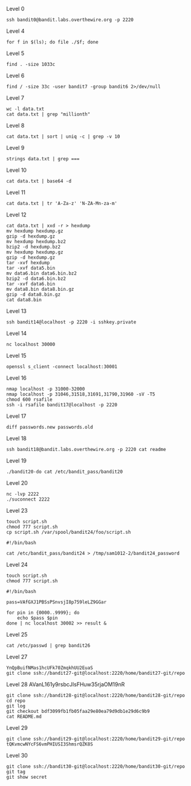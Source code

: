 

Level 0
```
ssh bandit0@bandit.labs.overthewire.org -p 2220
```

Level 4
```
for f in $(ls); do file ./$f; done
```

Level 5
```
find . -size 1033c
```

Level 6
```
find / -size 33c -user bandit7 -group bandit6 2>/dev/null
```

Level 7
```
wc -l data.txt
cat data.txt | grep "millionth"
```

Level 8
```
cat data.txt | sort | uniq -c | grep -v 10
```

Level 9
```
strings data.txt | grep ===
```

Level 10
```
cat data.txt | base64 -d
```

Level 11
```
cat data.txt | tr 'A-Za-z' 'N-ZA-Mn-za-m'
```

Level 12
```
cat data.txt | xxd -r > hexdump
mv hexdump hexdump.gz
gzip -d hexdump.gz
mv hexdump hexdump.bz2
bzip2 -d hexdump.bz2
mv hexdump hexdump.gz
gzip -d hexdump.gz
tar -xvf hexdump
tar -xvf data5.bin
mv data6.bin data6.bin.bz2
bzip2 -d data6.bin.bz2
tar -xvf data6.bin
mv data8.bin data8.bin.gz
gzip -d data8.bin.gz
cat data8.bin
```

Level 13
```
ssh bandit14@localhost -p 2220 -i sshkey.private
```

Level 14
```
nc localhost 30000
```

Level 15
```
openssl s_client -connect localhost:30001
```

Level 16
```
nmap localhost -p 31000-32000
nmap localhost -p 31046,31518,31691,31790,31960 -sV -T5
chmod 600 rsafile
ssh -i rsafile bandit17@localhost -p 2220
```

Level 17
```
diff passwords.new passwords.old
```

Level 18
```
ssh bandit18@bandit.labs.overthewire.org -p 2220 cat readme
```

Level 19
```
./bandit20-do cat /etc/bandit_pass/bandit20
```

Level 20
```
nc -lvp 2222
./suconnect 2222
```

Level 23
```
touch script.sh
chmod 777 script.sh
cp script.sh /var/spool/bandit24/foo/script.sh
```

```
#!/bin/bash

cat /etc/bandit_pass/bandit24 > /tmp/sam1012-2/bandit24_password
```

Level 24
```
touch script.sh
chmod 777 script.sh
```

```
#!/bin/bash

pass=VAfGXJ1PBSsPSnvsjI8p759leLZ9GGar

for pin in {0000..9999}; do
    echo $pass $pin
done | nc localhost 30002 >> result &
```

Level 25
```
cat /etc/passwd | grep bandit26
```

Level 27
```
YnQpBuifNMas1hcUFk70ZmqkhUU2EuaS
git clone ssh://bandit27-git@localhost:2220/home/bandit27-git/repo
```

Level 28
AVanL161y9rsbcJIsFHuw35rjaOM19nR
```
git clone ssh://bandit28-git@localhost:2220/home/bandit28-git/repo
cd repo
git log
git checkout bdf3099fb1fb05faa29e80ea79d9db1e29d6c9b9
cat README.md
```

Level 29
```
git clone ssh://bandit29-git@localhost:2220/home/bandit29-git/repo
tQKvmcwNYcFS6vmPHIUSI3ShmsrQZK8S
```

Level 30
```
git clone ssh://bandit30-git@localhost:2220/home/bandit30-git/repo
git tag
git show secret
```



